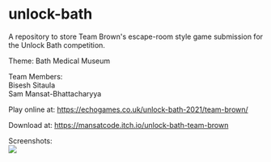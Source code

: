 # unlock-bath
A repository to store Team Brown's escape-room style game submission for the Unlock Bath competition. 

Theme: 
Bath Medical Museum

Team Members:  
Bisesh Sitaula  
Sam Mansat-Bhattacharyya

Play online at:
https://echogames.co.uk/unlock-bath-2021/team-brown/

Download at:
https://mansatcode.itch.io/unlock-bath-team-brown

Screenshots:  
![](https://cdn.discordapp.com/attachments/893457927137026068/941372368494927882/unknown.png)
